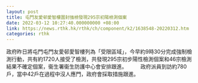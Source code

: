 ```yaml
---
layout: post
title: 屯門友愛邨愛智樓圍封強檢發現295宗初陽檢測個案
date: 2022-03-12 10:27:40.000000000 +08:00
link: https://news.rthk.hk/rthk/ch/component/k2/1638548-20220312.htm
categories: rthk
---
```


政府昨日將屯門屯門友愛邨愛智樓列為「受限區域」，今早約9時30分完成強制檢測行動，共有約1720人接受了檢測，共發現295宗初步陽性檢測個案和46宗檢測結果不確定個案，衞生署衞生防護中心會安排跟進。
　　 
政府派員到訪約780戶，當中42戶在過程中沒人應門，政府會採取措施跟進。
